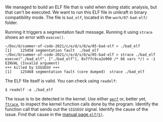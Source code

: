 We managed to build an ELF file that is valid when doing static analysis, but that can't be executed.
We want to run this ELF file in unikraft in binary compatibility mode.
The file is `bad_elf`, located in the `work/07-bad-elf/` folder.

Running it triggers a segmentation fault message.
Running it using `strace` shows an error with `execve()`.

```console
~/Doc/U/summer-of-code-2021/c/e/d/s/0/w/05-bad-elf > ./bad_elf
[1]    125458 segmentation fault  ./bad_elf
~/Doc/U/summer-of-code-2021/c/e/d/s/0/w/05-bad-elf > strace ./bad_elf
execve("./bad_elf", ["./bad_elf"], 0x7ffc9ca2e960 /* 66 vars */) = -1 EINVAL (Invalid argument)
+++ killed by SIGSEGV +++
[1]    125468 segmentation fault (core dumped)  strace ./bad_elf

```

The ELF file itself is valid.
You can check using `readelf`:

```console
$ readelf -a ./bad_elf
```

The issue is to be detected in the kernel.
Use either [`perf`](https://www.brendangregg.com/perf.html) or, better yet, [`ftrace`](https://jvns.ca/blog/2017/03/19/getting-started-with-ftrace/), to inspect the kernel function calls done by the program.
Identify the function call that sends out the `SIGSEGV` signal.
Identify the cause of the issue.
Find that cause in the [manual page `elf(5)`](https://linux.die.net/man/5/elf).
